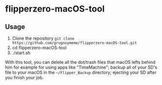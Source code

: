 # flipperzero-macOS-tool

## Usage
1. Clone the repository `git clone https://github.com/grugnoymeme/flipperzero-macOS-tool.git`
2. cd flipperzero-macOS-tool
3. ./start.sh

With this tool, you can delete all the dot/trash files that macOS lefts behind him for example for using apps like "TimeMachine";
backup all of your SD's file to your macOS in the `~/Flipper_Backup` directory; ejecting your SD after you finish your job.
